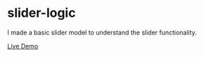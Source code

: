 # slider-logic

I made a basic slider model to understand the slider functionality.

[Live Demo](https://efeerdem7.github.io/slider-logic/)